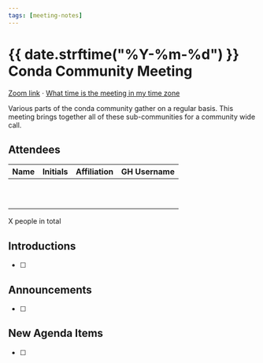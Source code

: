 ```yaml
---
tags: [meeting-notes]
---
```

# {{ date.strftime("%Y-%m-%d") }} Conda Community Meeting 

[Zoom link](https://zoom.us/j/9138593505) · [What time is the meeting in my time zone](https://dateful.com/convert/utc?t=5pm)

Various parts of the conda community gather on a regular basis. This meeting brings together all of these sub-communities for a community wide call.

## Attendees

| Name                   | Initials | Affiliation  | GH Username      |
| ---------------------- | -------- | ------------ | ---------------- |
|                        |          |              |                  |
|                        |          |              |                  |
|                        |          |              |                  |
|                        |          |              |                  |
|                        |          |              |                  |
|                        |          |              |                  |
|                        |          |              |                  |
|                        |          |              |                  |
|                        |          |              |                  |
|                        |          |              |                  |

X people in total

## Introductions

- [ ]

## Announcements

- [ ]

## New Agenda Items

- [ ]

